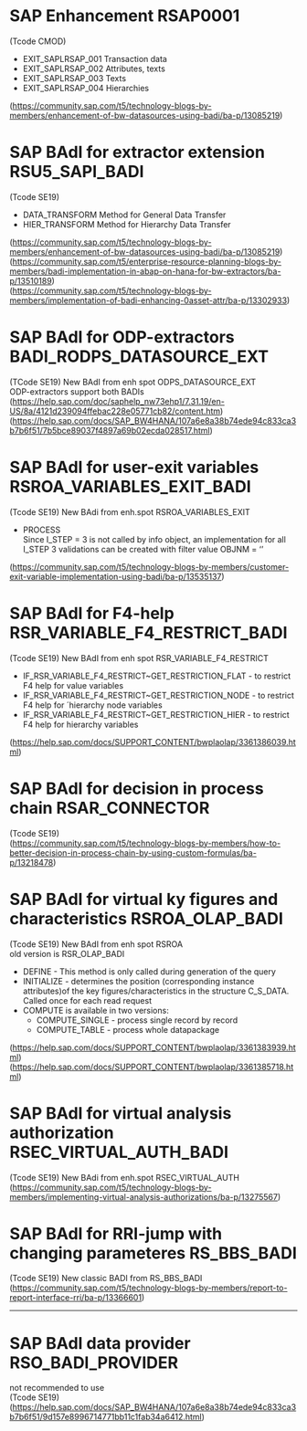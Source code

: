 # SAP Enhancement RSAP0001
(Tcode CMOD)
+ EXIT_SAPLRSAP_001   Transaction data
+ EXIT_SAPLRSAP_002   Attributes, texts
+ EXIT_SAPLRSAP_003   Texts
+ EXIT_SAPLRSAP_004   Hierarchies<br>

(https://community.sap.com/t5/technology-blogs-by-members/enhancement-of-bw-datasources-using-badi/ba-p/13085219)

# SAP BAdI for extractor extension RSU5_SAPI_BADI
(Tcode SE19)
+ DATA_TRANSFORM    Method for General Data Transfer
+ HIER_TRANSFORM    Method for Hierarchy Data Transfer<br>

(https://community.sap.com/t5/technology-blogs-by-members/enhancement-of-bw-datasources-using-badi/ba-p/13085219)<br>
(https://community.sap.com/t5/enterprise-resource-planning-blogs-by-members/badi-implementation-in-abap-on-hana-for-bw-extractors/ba-p/13510189)<br>
(https://community.sap.com/t5/technology-blogs-by-members/implementation-of-badi-enhancing-0asset-attr/ba-p/13302933)

# SAP BAdI for ODP-extractors BADI_RODPS_DATASOURCE_EXT
(TCode SE19) New BAdI from enh spot ODPS_DATASOURCE_EXT<br>
ODP-extractors support both BADIs<br>
(https://help.sap.com/doc/saphelp_nw73ehp1/7.31.19/en-US/8a/4121d239094ffebac228e05771cb82/content.htm)<br>
(https://help.sap.com/docs/SAP_BW4HANA/107a6e8a38b74ede94c833ca3b7b6f51/7b5bce89037f4897a69b02ecda028517.html)

# SAP BAdI for user-exit variables RSROA_VARIABLES_EXIT_BADI
(Tcode SE19) New BAdi from enh.spot RSROA_VARIABLES_EXIT
+ PROCESS<br>
Since I_STEP = 3 is not called by info object, an implementation for all I_STEP 3 validations can be created with filter value OBJNM = ‘’  


(https://community.sap.com/t5/technology-blogs-by-members/customer-exit-variable-implementation-using-badi/ba-p/13535137)

# SAP BAdI for F4-help RSR_VARIABLE_F4_RESTRICT_BADI
(Tcode SE19) New BAdI from enh spot RSR_VARIABLE_F4_RESTRICT<br>
+ IF_RSR_VARIABLE_F4_RESTRICT~GET_RESTRICTION_FLAT  -  to restrict F4 help for value variables
+ IF_RSR_VARIABLE_F4_RESTRICT~GET_RESTRICTION_NODE  -  to restrict F4 help for ´hierarchy node variables
+ IF_RSR_VARIABLE_F4_RESTRICT~GET_RESTRICTION_HIER  -  to restrict F4 help for hierarchy variables<br>

(https://help.sap.com/docs/SUPPORT_CONTENT/bwplaolap/3361386039.html)

# SAP BAdI for decision in process chain RSAR_CONNECTOR
(Tcode SE19)<br>
(https://community.sap.com/t5/technology-blogs-by-members/how-to-better-decision-in-process-chain-by-using-custom-formulas/ba-p/13218478)

# SAP BAdI for virtual ky figures and characteristics RSROA_OLAP_BADI
(Tcode SE19) New BAdI from enh spot RSROA<br>
old version is RSR_OLAP_BADI
+ DEFINE - This method is only called during generation of the query
+ INITIALIZE - determines the position (corresponding instance attributes)of the key figures/characteristics in the structure C_S_DATA. Called once for each read request
+ COMPUTE is available in two versions:
  + COMPUTE_SINGLE - process single record by record
  + COMPUTE_TABLE - process whole datapackage<br>

(https://help.sap.com/docs/SUPPORT_CONTENT/bwplaolap/3361383939.html)<br>
(https://help.sap.com/docs/SUPPORT_CONTENT/bwplaolap/3361385718.html)

# SAP BAdI for virtual analysis authorization RSEC_VIRTUAL_AUTH_BADI
(Tcode SE19) New BAdi from enh.spot RSEC_VIRTUAL_AUTH<br>
(https://community.sap.com/t5/technology-blogs-by-members/implementing-virtual-analysis-authorizations/ba-p/13275567)

# SAP BAdI for RRI-jump with changing parameteres RS_BBS_BADI
(Tcode SE19) New classic BADI from RS_BBS_BADI<br>
(https://community.sap.com/t5/technology-blogs-by-members/report-to-report-interface-rri/ba-p/13366601)

---

# SAP BAdI data provider RSO_BADI_PROVIDER
not recommended to use<br>
(Tcode SE19)<br>
(https://help.sap.com/docs/SAP_BW4HANA/107a6e8a38b74ede94c833ca3b7b6f51/9d157e8996714771bb11c1fab34a6412.html)

